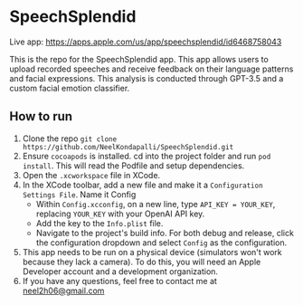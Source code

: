 # SpeechSplendid

Live app: https://apps.apple.com/us/app/speechsplendid/id6468758043

This is the repo for the SpeechSplendid app. This app allows users to upload recorded speeches and receive feedback on their language patterns and facial expressions. This analysis is conducted through GPT-3.5 and a custom facial emotion classifier.

## How to run

 1. Clone the repo `git clone https://github.com/NeelKondapalli/SpeechSplendid.git`
 2. Ensure `cocoapods` is installed. cd into the project folder and run `pod install`. This will read the Podfile and setup dependencies.
 3. Open the `.xcworkspace` file in XCode. 
 4. In the XCode toolbar, add a new file and make it a `Configuration Settings File`. Name it Config
    - Within `Config.xcconfig`, on a new line, type `API_KEY = YOUR_KEY`, replacing `YOUR_KEY` with your OpenAI API key.
    - Add the key to the `Info.plist` file.
    - Navigate to the project's build info. For both debug and release, click the configuration dropdown and select `Config` as the configuration.
 5. This app needs to be run on a physical device (simulators won't work because they lack a camera). To do this, you will need an Apple Developer account and a development organization.
 6. If you have any questions, feel free to contact me at neel2h06@gmail.com


